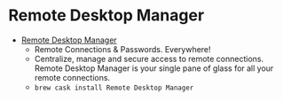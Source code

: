 # Remote Desktop Manager
- [Remote Desktop Manager](https://mac.remotedesktopmanager.com/)
  -   Remote Connections & Passwords. Everywhere! 
  - Centralize, manage and secure access to remote connections. Remote Desktop Manager is your single pane of glass for all your remote connections.
  - `brew cask install Remote Desktop Manager`
